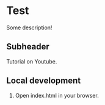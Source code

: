 # Test

Some description!

## Subheader

Tutorial on Youtube. 

## Local development

1. Open index.html in your browser.